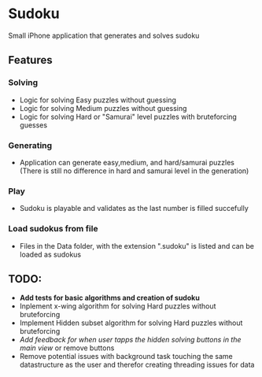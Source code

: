 # Sudoku
Small iPhone application that generates and solves sudoku

## Features
### Solving
* Logic for solving Easy puzzles without guessing
* Logic for solving Medium puzzles without guessing
* Logic for solving Hard or "Samurai" level puzzles with bruteforcing guesses

### Generating
* Application can generate easy,medium, and hard/samurai puzzles
(There is still no difference in hard and samurai level in the generation)

### Play
* Sudoku is playable and validates as the last number is filled succefully

### Load sudokus from file
* Files in the Data folder, with the extension ".sudoku" is listed and can be loaded as sudokus


## TODO:
* **Add tests for basic algorithms and creation of sudoku**
* Inplement x-wing algorithm for solving Hard puzzles without bruteforcing
* Implement Hidden subset algorithm for solving Hard puzzles without bruteforcing
* *Add feedback for when user tapps the hidden solving buttons in the main view* or remove buttons
* Remove potential issues with background task touching the same datastructure as the user and therefor creating threading issues for data




